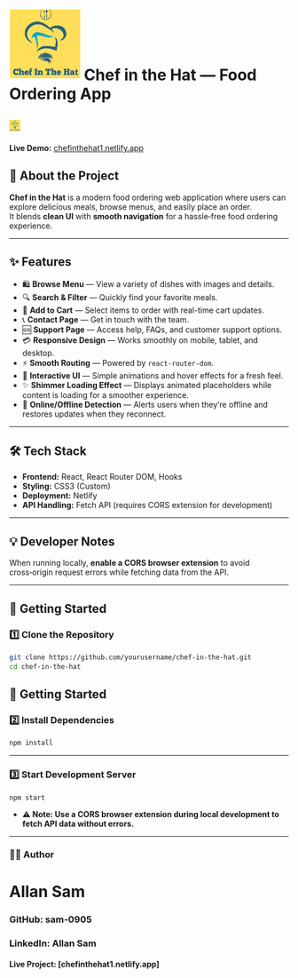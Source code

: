 # ![Chef in the Hat](session-11/public/logosmall.png) Chef in the Hat — Food Ordering App

## <img src="session-11/public/Logo.png" alt="Chef in the Hat Logo" width="20" height="20" />


**Live Demo:** [chefinthehat1.netlify.app](https://chefinthehat1.netlify.app/)

## 📖 About the Project
**Chef in the Hat** is a modern food ordering web application where users can explore delicious meals, browse menus, and easily place an order.  
It blends **clean UI** with **smooth navigation** for a hassle‑free food ordering experience.

---
## ✨ Features

- 🛍 **Browse Menu** — View a variety of dishes with images and details.  
- 🔍 **Search & Filter** — Quickly find your favorite meals.  
- 🛒 **Add to Cart** — Select items to order with real-time cart updates.  
- 📞 **Contact Page** — Get in touch with the team.  
- 🆘 **Support Page** — Access help, FAQs, and customer support options.  
- 💳 **Responsive Design** — Works smoothly on mobile, tablet, and desktop.  
- ⚡ **Smooth Routing** — Powered by `react-router-dom`.  
- 🎨 **Interactive UI** — Simple animations and hover effects for a fresh feel.  
- ✨ **Shimmer Loading Effect** — Displays animated placeholders while content is loading for a smoother    experience.  
- 📡 **Online/Offline Detection** — Alerts users when they’re offline and restores updates when they    reconnect.  

---

## 🛠 Tech Stack
- **Frontend:** React, React Router DOM, Hooks
- **Styling:** CSS3 (Custom)
- **Deployment:** Netlify
- **API Handling:** Fetch API (requires CORS extension for development)

---

## 💡 Developer Notes
When running locally, **enable a CORS browser extension** to avoid cross‑origin request errors while fetching data from the API.

---

## 🚀 Getting Started

### 1️⃣ Clone the Repository
```bash
git clone https://github.com/yourusername/chef-in-the-hat.git
cd chef-in-the-hat
```
## 🚀 Getting Started

### 2️⃣ Install Dependencies
```bash
npm install
 ```
---

### 3️⃣ Start Development Server
```
npm start
```
- **⚠ Note: Use a CORS browser extension during local development to fetch API data without errors.**
---

### 👨‍💻 Author
# Allan Sam

### GitHub: sam-0905

### LinkedIn: Allan Sam

#### Live Project: [chefinthehat1.netlify.app]
